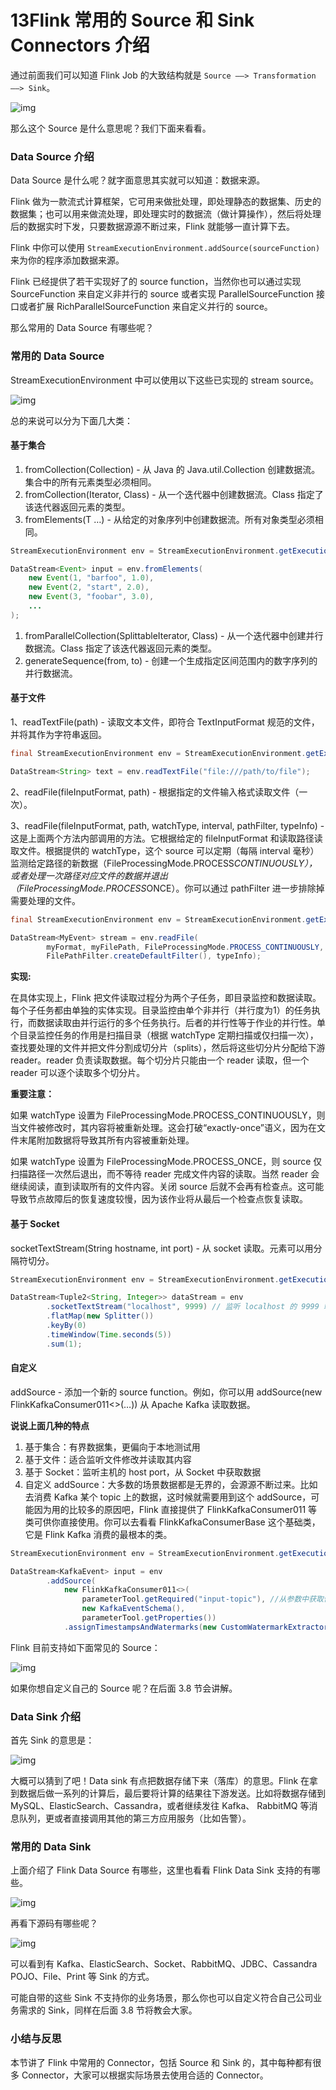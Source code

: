 # 13Flink 常用的 Source 和 Sink Connectors 介绍

通过前面我们可以知道 Flink Job 的大致结构就是 `Source ——> Transformation ——> Sink`。

![img](http://zhisheng-blog.oss-cn-hangzhou.aliyuncs.com/img/2019-04-30-061441.jpg)

那么这个 Source 是什么意思呢？我们下面来看看。

### Data Source 介绍

Data Source 是什么呢？就字面意思其实就可以知道：数据来源。

Flink 做为一款流式计算框架，它可用来做批处理，即处理静态的数据集、历史的数据集；也可以用来做流处理，即处理实时的数据流（做计算操作），然后将处理后的数据实时下发，只要数据源源不断过来，Flink 就能够一直计算下去。

Flink 中你可以使用 `StreamExecutionEnvironment.addSource(sourceFunction)` 来为你的程序添加数据来源。

Flink 已经提供了若干实现好了的 source function，当然你也可以通过实现 SourceFunction 来自定义非并行的 source 或者实现 ParallelSourceFunction 接口或者扩展 RichParallelSourceFunction 来自定义并行的 source。

那么常用的 Data Source 有哪些呢？

### 常用的 Data Source

StreamExecutionEnvironment 中可以使用以下这些已实现的 stream source。

![img](http://zhisheng-blog.oss-cn-hangzhou.aliyuncs.com/img/2019-10-23-083744.png)

总的来说可以分为下面几大类：

#### 基于集合

1. fromCollection(Collection) - 从 Java 的 Java.util.Collection 创建数据流。集合中的所有元素类型必须相同。
2. fromCollection(Iterator, Class) - 从一个迭代器中创建数据流。Class 指定了该迭代器返回元素的类型。
3. fromElements(T …) - 从给定的对象序列中创建数据流。所有对象类型必须相同。

```java
StreamExecutionEnvironment env = StreamExecutionEnvironment.getExecutionEnvironment();

DataStream<Event> input = env.fromElements(
    new Event(1, "barfoo", 1.0),
    new Event(2, "start", 2.0),
    new Event(3, "foobar", 3.0),
    ...
);
```

1. fromParallelCollection(SplittableIterator, Class) - 从一个迭代器中创建并行数据流。Class 指定了该迭代器返回元素的类型。
2. generateSequence(from, to) - 创建一个生成指定区间范围内的数字序列的并行数据流。

#### 基于文件

1、readTextFile(path) - 读取文本文件，即符合 TextInputFormat 规范的文件，并将其作为字符串返回。

```Java
final StreamExecutionEnvironment env = StreamExecutionEnvironment.getExecutionEnvironment();

DataStream<String> text = env.readTextFile("file:///path/to/file");
```

2、readFile(fileInputFormat, path) - 根据指定的文件输入格式读取文件（一次）。

3、readFile(fileInputFormat, path, watchType, interval, pathFilter, typeInfo) - 这是上面两个方法内部调用的方法。它根据给定的 fileInputFormat 和读取路径读取文件。根据提供的 watchType，这个 source 可以定期（每隔 interval 毫秒）监测给定路径的新数据（FileProcessingMode.PROCESS*CONTINUOUSLY），或者处理一次路径对应文件的数据并退出（FileProcessingMode.PROCESS*ONCE）。你可以通过 pathFilter 进一步排除掉需要处理的文件。

```Java
final StreamExecutionEnvironment env = StreamExecutionEnvironment.getExecutionEnvironment();

DataStream<MyEvent> stream = env.readFile(
        myFormat, myFilePath, FileProcessingMode.PROCESS_CONTINUOUSLY, 100,
        FilePathFilter.createDefaultFilter(), typeInfo);
```

**实现:**

在具体实现上，Flink 把文件读取过程分为两个子任务，即目录监控和数据读取。每个子任务都由单独的实体实现。目录监控由单个非并行（并行度为1）的任务执行，而数据读取由并行运行的多个任务执行。后者的并行性等于作业的并行性。单个目录监控任务的作用是扫描目录（根据 watchType 定期扫描或仅扫描一次），查找要处理的文件并把文件分割成切分片（splits），然后将这些切分片分配给下游 reader。reader 负责读取数据。每个切分片只能由一个 reader 读取，但一个 reader 可以逐个读取多个切分片。

**重要注意：**

如果 watchType 设置为 FileProcessingMode.PROCESS_CONTINUOUSLY，则当文件被修改时，其内容将被重新处理。这会打破“exactly-once”语义，因为在文件末尾附加数据将导致其所有内容被重新处理。

如果 watchType 设置为 FileProcessingMode.PROCESS_ONCE，则 source 仅扫描路径一次然后退出，而不等待 reader 完成文件内容的读取。当然 reader 会继续阅读，直到读取所有的文件内容。关闭 source 后就不会再有检查点。这可能导致节点故障后的恢复速度较慢，因为该作业将从最后一个检查点恢复读取。

#### 基于 Socket

socketTextStream(String hostname, int port) - 从 socket 读取。元素可以用分隔符切分。

```java
StreamExecutionEnvironment env = StreamExecutionEnvironment.getExecutionEnvironment();

DataStream<Tuple2<String, Integer>> dataStream = env
        .socketTextStream("localhost", 9999) // 监听 localhost 的 9999 端口过来的数据
        .flatMap(new Splitter())
        .keyBy(0)
        .timeWindow(Time.seconds(5))
        .sum(1);
```

#### 自定义

addSource - 添加一个新的 source function。例如，你可以用 addSource(new FlinkKafkaConsumer011<>(…)) 从 Apache Kafka 读取数据。

**说说上面几种的特点**

1. 基于集合：有界数据集，更偏向于本地测试用
2. 基于文件：适合监听文件修改并读取其内容
3. 基于 Socket：监听主机的 host port，从 Socket 中获取数据
4. 自定义 addSource：大多数的场景数据都是无界的，会源源不断过来。比如去消费 Kafka 某个 topic 上的数据，这时候就需要用到这个 addSource，可能因为用的比较多的原因吧，Flink 直接提供了 FlinkKafkaConsumer011 等类可供你直接使用。你可以去看看 FlinkKafkaConsumerBase 这个基础类，它是 Flink Kafka 消费的最根本的类。

```java
StreamExecutionEnvironment env = StreamExecutionEnvironment.getExecutionEnvironment();

DataStream<KafkaEvent> input = env
        .addSource(
            new FlinkKafkaConsumer011<>(
                parameterTool.getRequired("input-topic"), //从参数中获取传进来的 topic 
                new KafkaEventSchema(),
                parameterTool.getProperties())
            .assignTimestampsAndWatermarks(new CustomWatermarkExtractor()));
```

Flink 目前支持如下面常见的 Source：

![img](https://zhisheng-blog.oss-cn-hangzhou.aliyuncs.com/images/UTfWCZ.jpg)

如果你想自定义自己的 Source 呢？在后面 3.8 节会讲解。

### Data Sink 介绍

首先 Sink 的意思是：

![img](https://zhisheng-blog.oss-cn-hangzhou.aliyuncs.com/images/1atUyo.jpg)

大概可以猜到了吧！Data sink 有点把数据存储下来（落库）的意思。Flink 在拿到数据后做一系列的计算后，最后要将计算的结果往下游发送。比如将数据存储到 MySQL、ElasticSearch、Cassandra，或者继续发往 Kafka、 RabbitMQ 等消息队列，更或者直接调用其他的第三方应用服务（比如告警）。

### 常用的 Data Sink

上面介绍了 Flink Data Source 有哪些，这里也看看 Flink Data Sink 支持的有哪些。

![img](https://zhisheng-blog.oss-cn-hangzhou.aliyuncs.com/images/siWsAK.jpg)

再看下源码有哪些呢？

![img](http://zhisheng-blog.oss-cn-hangzhou.aliyuncs.com/img/2019-10-23-084839.png)

可以看到有 Kafka、ElasticSearch、Socket、RabbitMQ、JDBC、Cassandra POJO、File、Print 等 Sink 的方式。

可能自带的这些 Sink 不支持你的业务场景，那么你也可以自定义符合自己公司业务需求的 Sink，同样在后面 3.8 节将教会大家。

### 小结与反思

本节讲了 Flink 中常用的 Connector，包括 Source 和 Sink 的，其中每种都有很多 Connector，大家可以根据实际场景去使用合适的 Connector。